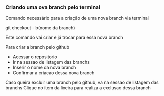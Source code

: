 ### Criando uma ova branch pelo terminal

Comando necessário para a criação de uma nova branch via terminal

git checkout - b(nome da branch)

Este comando vai criar e já trocar para essa nova branch

Para criar a branch pelo github

- Acessar o repositorio 
- Ir na sessao de listagem das branchs
- Inserir o nome da nova branch
- Confirmar a criacao dessa nova branch 


Caso queira excluir uma branch pelo github, va na sessao de listagem das branchs
Clique no item da lixeira para realiza a exclusao dessa branch 